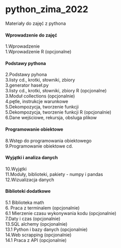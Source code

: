 # python_zima_2022
Materiały do zajęć z pythona

#### Wprowadzenie do zajęć
1.Wprowadzenie\
1.Wprowadzenie R (opcjonalne)

#### Podstawy pythona
2.Podstawy pyhona\
3.listy cd., krotki, słowniki, zbiory\
3.generator haseł.py\
3.listy cd., krotki, słowniki, zbiory R (opcjonalne)\
3.Moduł collections (opcjonalnie)\
4.pętle, instrukcje warunkowe\
5.Dekompozycja, tworzenie funkcji\
5.Dekompozycja, tworzenie funkcji R (opcjonalnie)\
6.Dane wejściowe, rekursja, obsluga plikow

#### Programowanie obiektowe
8.Wstęp do programowania obiektowego\
9.Programowanie obiektowe cd.

#### Wyjątki i analiza danych
10.Wyjątki\
11.Moduły, biblioteki, pakiety - numpy i pandas\
12.Wizualizacja danych

#### Biblioteki dodatkowe
5.1 Biblioteka math\
6. Praca z terminalem (opcjonalnie)\
6.1 Mierzenie czasu wykonywania kodu (opcjonalnie)\
7.Daty i czas (opcjonalnie)\
13.SQL alchemy (opcjonalnie)\
13.1 Python i bazy danych (opcjonalnie)\
14.Web scrapping (opcjonalnie)\
14.1 Praca z API (opcjonalnie)
